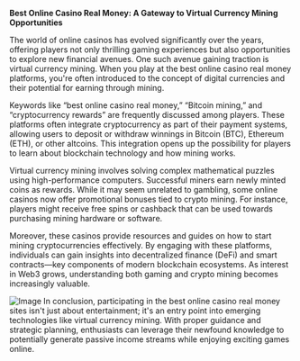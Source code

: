 **Best Online Casino Real Money: A Gateway to Virtual Currency Mining Opportunities**

The world of online casinos has evolved significantly over the years, offering players not only thrilling gaming experiences but also opportunities to explore new financial avenues. One such avenue gaining traction is virtual currency mining. When you play at the best online casino real money platforms, you're often introduced to the concept of digital currencies and their potential for earning through mining.

Keywords like “best online casino real money,” “Bitcoin mining,” and “cryptocurrency rewards” are frequently discussed among players. These platforms often integrate cryptocurrency as part of their payment systems, allowing users to deposit or withdraw winnings in Bitcoin (BTC), Ethereum (ETH), or other altcoins. This integration opens up the possibility for players to learn about blockchain technology and how mining works.

Virtual currency mining involves solving complex mathematical puzzles using high-performance computers. Successful miners earn newly minted coins as rewards. While it may seem unrelated to gambling, some online casinos now offer promotional bonuses tied to crypto mining. For instance, players might receive free spins or cashback that can be used towards purchasing mining hardware or software.

Moreover, these casinos provide resources and guides on how to start mining cryptocurrencies effectively. By engaging with these platforms, individuals can gain insights into decentralized finance (DeFi) and smart contracts—key components of modern blockchain ecosystems. As interest in Web3 grows, understanding both gaming and crypto mining becomes increasingly valuable.


![Image](https://github.com/user-attachments/assets/31692037-0104-4703-abd1-696b6a7dd41b)
In conclusion, participating in the best online casino real money sites isn't just about entertainment; it's an entry point into emerging technologies like virtual currency mining. With proper guidance and strategic planning, enthusiasts can leverage their newfound knowledge to potentially generate passive income streams while enjoying exciting games online.